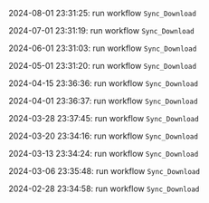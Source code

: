 2024-08-01 23:31:25: run workflow `Sync_Download` 

2024-07-01 23:31:19: run workflow `Sync_Download` 

2024-06-01 23:31:03: run workflow `Sync_Download` 

2024-05-01 23:31:20: run workflow `Sync_Download` 

2024-04-15 23:36:36: run workflow `Sync_Download` 

2024-04-01 23:36:37: run workflow `Sync_Download` 

2024-03-28 23:37:45: run workflow `Sync_Download` 

2024-03-20 23:34:16: run workflow `Sync_Download` 

2024-03-13 23:34:24: run workflow `Sync_Download` 

2024-03-06 23:35:48: run workflow `Sync_Download` 

2024-02-28 23:34:58: run workflow `Sync_Download` 


